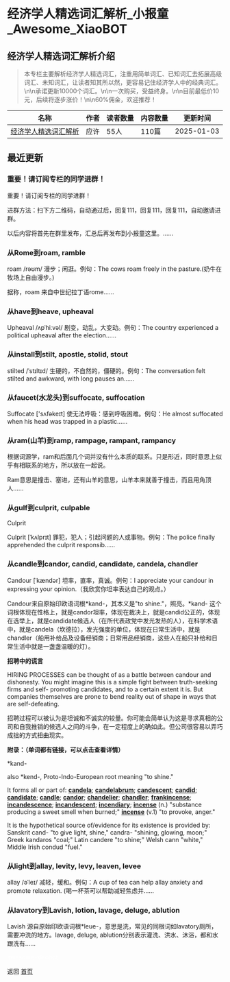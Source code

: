 # 经济学人精选词汇解析_小报童_Awesome_XiaoBOT

## 经济学人精选词汇解析介绍
> 本专栏主要解析经济学人精选词汇，注重用简单词汇、已知词汇去拓展高级词汇、未知词汇，让读者知其所以然，更容易记住经济学人中的经典词汇。\n\n承诺更新10000个词汇。\n\n一次购买，受益终身。\n\n目前最低价10元，后续将逐步涨价！\n\n60%佣金，欢迎推荐！  
  


|名称|作者|读者数量|内容数量|更新时间|
|---|---|---|---|---|
|[经济学人精选词汇解析](https://xiaobot.net/p/englishsideline?refer=0b133df9-27dc-423b-8101-639049001c13)|应许|55人|110篇|2025-01-03|

## 最近更新
### 重要！请订阅专栏的同学进群！

重要！请订阅专栏的同学进群！

进群方法：扫下方二维码，自动通过后，回复111，回复111，回复111，自动邀请进群。

以后内容将首先在群里发布，汇总后再发布到小报童这里。......

### 从Rome到roam, ramble

roam /rəʊm/ 漫步；闲逛。例句：The cows roam freely in the pasture.(奶牛在牧场上自由漫步。)

据称，roam 来自中世纪拉丁语rome......

### 从have到heave, upheaval

Upheaval /ʌpˈhiːvəl/ 剧变，动乱，大变动。例句：The country experienced a political upheaval
after the election......

### 从install到stilt, apostle, stolid, stout

stilted /ˈstɪltɪd/ 生硬的，不自然的，僵硬的。例句：The conversation felt stilted and awkward,
with long pauses an......

### 从faucet(水龙头)到suffocate, suffocation

Suffocate ['sʌfəkeɪt] 使无法呼吸：感到呼吸困难。例句：He almost suffocated when his head was
trapped in a plastic......

### 从ram(山羊)到ramp, rampage, rampant, rampancy

根据词源学，ram和后面几个词并没有什么本质的联系。只是形近，同时意思上似乎有相联系的地方，所以放在一起说。

Ram意思是撞击、塞进，还有山羊的意思，山羊本来就善于撞击，而且用角顶人......

### 从gulf到culprit, culpable

Culprit

Culprit [ˈkʌlprɪt] 罪犯，犯人；引起问题的人或事物。例句：The police finally apprehended the
culprit responsib......

### 从candle到candor, candid, candidate, candela, chandler

Candour [ˈkændər] 坦率，直率，真诚。例句：I appreciate your candour in expressing your
opinion.（我欣赏你坦率表达自己的观点。）

Candour来自原始印欧语词根*kand-，其本义是"to shine."，照亮。*kand-
这个词根体现在性格上，就是candor坦率，体现在裁决上，就是candid公正的，体现在选举上，就是candidate候选人（在所代表政党中发光发热的人），在科学术语中，就是candela（坎德拉），发光强度的单位，体现在日常生活中，就是chandler（船用补给品及设备经销商；日常用品经销商，这些人在船只补给和日常生活中就是一盏盏温暖的灯）。

**招聘中的谎言**

HIRING PROCESSES can be thought of as a battle between candour and dishonesty.
You might imagine this is a simple fight between truth-seeking firms and self-
promoting candidates, and to a certain extent it is. But companies themselves
are prone to bend reality out of shape in ways that are self-defeating.

招聘过程可以被认为是坦诚和不诚实的较量。你可能会简单认为这是寻求真相的公司和自我推销的候选人之间的斗争，在一定程度上的确如此。但公司很容易以弄巧成拙的方式扭曲现实。

**附录：（单词都有链接，可以点击查看详情）**

*kand-

also *kend-, Proto-Indo-European root meaning "to shine."

It forms all or part of:
[**candela**](https://www.etymonline.com/word/candela);
[**candelabrum**](https://www.etymonline.com/word/candelabrum);
[**candescent**](https://www.etymonline.com/word/candescent);
[**candid**](https://www.etymonline.com/word/candid);
[**candidate**](https://www.etymonline.com/word/candidate);
[**candle**](https://www.etymonline.com/word/candle);
[**candor**](https://www.etymonline.com/word/candor);
[**chandelier**](https://www.etymonline.com/word/chandelier);
[**chandler**](https://www.etymonline.com/word/chandler);
[**frankincense**](https://www.etymonline.com/word/frankincense);
[**incandescence**](https://www.etymonline.com/word/incandescence);
[**incandescent**](https://www.etymonline.com/word/incandescent);
[**incendiary**](https://www.etymonline.com/word/incendiary);
[**incense**](https://www.etymonline.com/word/incense#etymonline_v_6303) (n.)
"substance producing a sweet smell when burned;"
[**incense**](https://www.etymonline.com/word/incense#etymonline_v_6304) (v.1)
"to provoke, anger."

It is the hypothetical source of/evidence for its existence is provided by:
Sanskrit cand- "to give light, shine," candra- "shining, glowing, moon;" Greek
kandaros "coal;" Latin candere "to shine;" Welsh cann "white," Middle Irish
condud "fuel."

### 从light到allay, levity, levy, leaven, levee

allay /əˈleɪ/ 减轻，缓和。例句：A cup of tea can help allay anxiety and promote
relaxation. (喝一杯茶可以帮助减轻焦虑并......

### 从lavatory到Lavish, lotion, lavage, deluge, ablution

Lavish 源自原始印欧语词根*leue-，意思是洗，常见的同根词如lavatory厕所，需要冲洗的地方。lavage, deluge,
ablution分别表示灌洗、洪水、沐浴，都和水跟洗有......


<a href="https://github.com/Reno9527/awesome-xiaobot" style="color: white; text-decoration: none;">awesome-xiaobot</a>

返回 [首页](../README.md)
